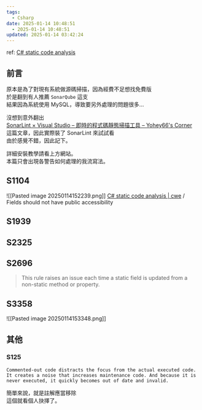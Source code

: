 ```yaml
---
tags:
  - Csharp
date: 2025-01-14 10:48:51
  - 2025-01-14 10:48:51
updated: 2025-01-14 03:42:24
---
```

ref: [C# static code analysis](https://rules.sonarsource.com/csharp/)

## 前言

原本是為了對現有系統做源碼掃描，因為經費不足想找免費版  
於是翻到有人推薦 `SonarQube` 這支  
結果因為系統使用 MySQL，導致要另外處理的問題很多...

沒想到意外翻出  
[SonarLint × Visual Studio – 即時的程式碼靜態掃描工具 – Yohey66's Corner](https://yohey66.wordpress.com/2017/07/11/sonarlint-x-visual-studio-%E5%8D%B3%E6%99%82%E7%9A%84%E7%A8%8B%E5%BC%8F%E7%A2%BC%E9%9D%9C%E6%85%8B%E6%8E%83%E6%8F%8F%E5%B7%A5%E5%85%B7/)  
這篇文章，因此實際裝了 SonarLint 來試試看  
由於感覺不錯，因此記下。

詳細安裝教學請看上方網站。  
本篇只會出現各警告如何處理的我流寫法。

## S1104

![[Pasted image 20250114152239.png]]
[C# static code analysis | cwe](https://rules.sonarsource.com/csharp/tag/cwe/RSPEC-1104/) / Fields should not have public accessibility


## S1939

## S2325
## S2696

> This rule raises an issue each time a static field is updated from a non-static method or property.

## S3358

![[Pasted image 20250114153348.png]]

## 其他

### S125

```
Commented-out code distracts the focus from the actual executed code. It creates a noise that increases maintenance code. And because it is never executed, it quickly becomes out of date and invalid.
```

簡單來說，就是註解應當移除  
這個就看個人抉擇了。

